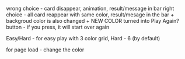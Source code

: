 wrong choice - card disappear, animation, result/message in bar
right choice - all card reappear with same color, result/mesage in the bar + backgroud color is also changed + NEW COLOR turned into Play Again?  button - if you press, it will start over again

Easy/Hard - for easy play with 3 color grid, Hard - 6 (by default)

for page load - change the color